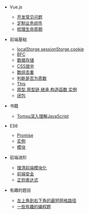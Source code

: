 * Vue.js
  * [开发常见问题](post/vue/problems)
  * [定制业务组件](post/vue/components)
  * [梳理生命周期](post/vue/lifecycle)
  
* 前端基础
  * [localStorge,sessionStorge,cookie](post/base/localStorge)
  * [BFC](post/base/BFC)
  * [数据存储](post/base/localStorge)
  * [CSS居中](post/base/center)
  * [数组去重](post/base/array-unique)
  * [判断是否为质数](post/base/isprime)
  * [This](post/base/this)
  * [原型,原型链,继承,构造函数,实例](post/base/prototype)
  * [闭包](post/base/closure)

* 书籍
  * [Tomxu深入理解JavaScript](post/book/tomxu-javascript)

* ES6
  * [Promise](post/es6/promise)
  * [实例](post/es6/example)
  * [模块](post/es6/module)

* 前端进阶
  * [理清前端模块化](post/advanced/clear-front-end-modular)
  * [前端安全](post/advanced/fe-security)
  * [正则表达式](post/advanced/regular-expression)

* 有趣的题目
  * [左上角到右下角的最短网格路径](post/interesting/shortest-way-in-grid)
  * [一些有趣的编程题](post/interesting/interesting)